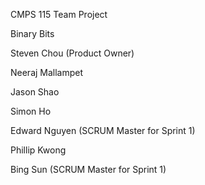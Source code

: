 CMPS 115 Team Project

Binary Bits

Steven Chou (Product Owner)

Neeraj Mallampet

Jason Shao

Simon Ho

Edward Nguyen (SCRUM Master for Sprint 1)

Phillip Kwong

Bing Sun (SCRUM Master for Sprint 1)
